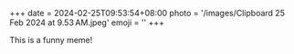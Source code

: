 +++
date = 2024-02-25T09:53:54+08:00
photo = '/images/Clipboard 25 Feb 2024 at 9.53 AM.jpeg'
emoji = ''
+++

This is a funny meme!